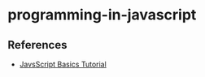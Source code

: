 # programming-in-javascript

## References
* [JavsScript Basics Tutorial](https://www.tutorialspoint.com/javascript/index.htm) 
